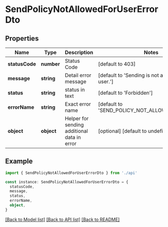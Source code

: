 # SendPolicyNotAllowedForUserErrorDto

## Properties

| Name           | Type       | Description                                 | Notes                                                |
| -------------- | ---------- | ------------------------------------------- | ---------------------------------------------------- |
| **statusCode** | **number** | Status Code                                 | [default to 403]                                     |
| **message**    | **string** | Detail error message                        | [default to 'Sending is not allowed for this user.'] |
| **status**     | **string** | status in text                              | [default to 'Forbidden']                             |
| **errorName**  | **string** | Exact error name                            | [default to 'SEND_POLICY_NOT_ALLOWED_FOR_USER']      |
| **object**     | **object** | Helper for sending additional data in error | [optional] [default to undefined]                    |

## Example

```typescript
import { SendPolicyNotAllowedForUserErrorDto } from './api'

const instance: SendPolicyNotAllowedForUserErrorDto = {
  statusCode,
  message,
  status,
  errorName,
  object,
}
```

[[Back to Model list]](../README.md#documentation-for-models) [[Back to API list]](../README.md#documentation-for-api-endpoints) [[Back to README]](../README.md)
